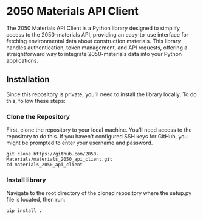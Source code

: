 # 2050 Materials API Client

The 2050 Materials API Client is a Python library designed to simplify access to the 2050-materials API, providing an easy-to-use interface for fetching environmental data about construction materials. This library handles authentication, token management, and API requests, offering a straightforward way to integrate 2050-materials data into your Python applications.

## Installation

Since this repository is private, you'll need to install the library locally. To do this, follow these steps:

### Clone the Repository

First, clone the repository to your local machine. You'll need access to the repository to do this. If you haven't configured SSH keys for GitHub, you might be prompted to enter your username and password.

```
git clone https://github.com/2050-Materials/materials_2050_api_client.git
cd materials_2050_api_client
```

### Install library
Navigate to the root directory of the cloned repository where the setup.py file is located, then run:
```
pip install .
```